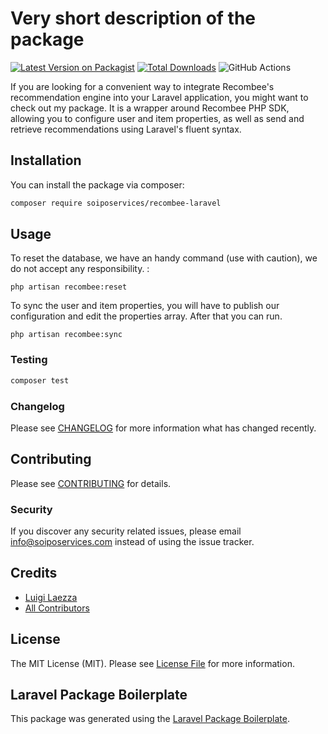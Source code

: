 # Very short description of the package

[![Latest Version on Packagist](https://img.shields.io/packagist/v/soiposervices/recombee-laravel.svg?style=flat-square)](https://packagist.org/packages/soiposervices/recombee-laravel)
[![Total Downloads](https://img.shields.io/packagist/dt/soiposervices/recombee-laravel.svg?style=flat-square)](https://packagist.org/packages/soiposervices/recombee-laravel)
![GitHub Actions](https://github.com/soiposervices/recombee-laravel/actions/workflows/main.yml/badge.svg)

If you are looking for a convenient way to integrate Recombee's recommendation engine into your Laravel application, you might want to check out my package. It is a wrapper around Recombee PHP SDK, allowing you to configure user and item properties, as well as send and retrieve recommendations using Laravel's fluent syntax. 

## Installation

You can install the package via composer:

```bash
composer require soiposervices/recombee-laravel
```

## Usage

To reset the database, we have an handy command (use with caution), we do not accept any responsibility. : 

```php artisan recombee:reset```

To sync the user and item properties, you will have to publish our configuration and edit the properties array. After that you can run.

```php artisan recombee:sync```

### Testing

```bash
composer test
```

### Changelog

Please see [CHANGELOG](CHANGELOG.md) for more information what has changed recently.

## Contributing

Please see [CONTRIBUTING](CONTRIBUTING.md) for details.

### Security

If you discover any security related issues, please email info@soiposervices.com instead of using the issue tracker.

## Credits

-   [Luigi Laezza](https://github.com/soiposervices)
-   [All Contributors](../../contributors)

## License

The MIT License (MIT). Please see [License File](LICENSE.md) for more information.

## Laravel Package Boilerplate

This package was generated using the [Laravel Package Boilerplate](https://laravelpackageboilerplate.com).
